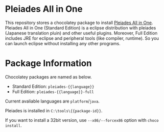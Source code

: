 
# Pleiades All in One

This repository stores a chocolatey package to install [Pleiades All in One](http://mergedoc.osdn.jp/). Pleiades All in One (Standard Edition) is a eclipse distribution with pleiades (Japanese translation pluin) and other useful plugins. Moreover, Full Edition includes JRE for eclipse and peripheral tools (like compiler, runtime). So you can launch eclipse without installing any other programs.

# Package Information

Chocolatey packages are named as below.

- Standard Edition: `pleiades-{{language}}`
- Full Edition: `pleiades-{{language}}-full`

Current avaliable languages are `platform`/`java`.

Pleiades is installed in `C:\tools\{{package-id}}`.

If you want to install a 32bit version, use `--x86/--forcex86` option with `choco install`.

